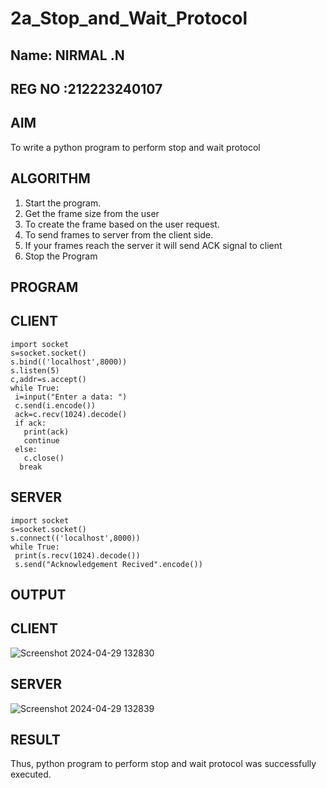 # 2a_Stop_and_Wait_Protocol

## Name: NIRMAL .N
## REG NO :212223240107

## AIM 
To write a python program to perform stop and wait protocol

## ALGORITHM

1. Start the program.
2. Get the frame size from the user
3. To create the frame based on the user request.
4. To send frames to server from the client side.
5. If your frames reach the server it will send ACK signal to client
6. Stop the Program

## PROGRAM
## CLIENT
````
import socket
s=socket.socket()
s.bind(('localhost',8000))
s.listen(5)
c,addr=s.accept()
while True:
 i=input("Enter a data: ")
 c.send(i.encode())
 ack=c.recv(1024).decode()
 if ack:
   print(ack)
   continue
 else:
   c.close()
  break
````
## SERVER
```
import socket
s=socket.socket()
s.connect(('localhost',8000))
while True:
 print(s.recv(1024).decode())
 s.send("Acknowledgement Recived".encode())
```
## OUTPUT
## CLIENT
![Screenshot 2024-04-29 132830](https://github.com/23013743/2a_Stop_and_Wait_Protocol/assets/161271714/53f0d850-e228-4e8c-8607-be424f678acd)
## SERVER
![Screenshot 2024-04-29 132839](https://github.com/23013743/2a_Stop_and_Wait_Protocol/assets/161271714/ad887e59-55a0-465d-bd40-ab7de999bdba)

## RESULT
Thus, python program to perform stop and wait protocol was successfully executed.
